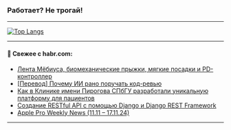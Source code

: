 ### Работает? Не трогай!

---
<!--
#### 🛠️ Technical stack:

![Java](https://img.shields.io/badge/Java-informational?logo=Oracle&style=flat&logoColor=white&color=FF4500)
![Kotlin](https://img.shields.io/badge/Kotlin-informational?logo=Kotlin&style=flat&logoColor=white&color=774D97)
![TS](https://img.shields.io/badge/TypeScript-informational?logo=typeScript&style=flat&logoColor=black&color=017acc)
![Python](https://img.shields.io/badge/Python-informational?logo=Python&style=flat&logoColor=black&color=ffdd54) <br>
![Spring](https://img.shields.io/badge/Spring-informational?logo=Spring&style=flat&logoColor=white&color=6DB33F) 
![SpringBoot](https://img.shields.io/badge/SpringBoot-informational?logo=SpringBoot&style=flat&logoColor=white&color=6DB33F)
![Nest](https://img.shields.io/badge/NestJS-informational?logo=NestJS&style=flat&logoColor=white&color=E0234E) 
![NodeJS](https://img.shields.io/badge/NodeJS-informational?logo=node.js&style=flat&logoColor=white&color=70A760)<br>
![PostgreSQL](https://img.shields.io/badge/PostgreSQL-informational?logo=PostgreSQL&style=flat&logoColor=white&color=DAA520)
![MongoDB](https://img.shields.io/badge/MongoDB-informational?logo=MongoDB&style=flat&logoColor=white&color=870000)
![Apache](https://img.shields.io/badge/Apache-informational?logo=apache&style=flat&logoColor=white&color=f74e28)

___ 
-->

<!--- #### 🛠️ : --->

[![Top Langs](https://github-readme-stats-82jvfl3w3-advtsettinggmailcoms-projects.vercel.app/api/top-langs/?username=zloylis&langs_count=10&hide_title=true&title_color=e6edf3&size_weight=0.5&count_weight=0.5&layout=compact&hide_progress=true&hide_border=true&theme=dracula)](https://github.com/zloylis)

<!---


####  :octocat:&nbsp;&nbsp; Статистика:

![GitHub stats](https://github-readme-stats-u2qms2cxw-advtsettinggmailcoms-projects.vercel.app/api?username=zloylis&show_icons=true&hide_border=true&theme=dracula&title_color=e6edf3&include_all_commits=true&count_private=true&hide_rank=false&hide_title=true&rank_icon=github)
-->
---

#### 💬 Свежее с habr.com:

<!-- BLOG-POST-LIST:START -->
- [Лента Мёбиуса, биомеханические прыжки, мягкие посадки и PD-контроллер](https://habr.com/ru/articles/859586/?utm_source=habrahabr&utm_medium=rss&utm_campaign=859586)
- [[Перевод] Почему ИИ рано поручать код-ревью](https://habr.com/ru/articles/859582/?utm_source=habrahabr&utm_medium=rss&utm_campaign=859582)
- [Как в Клинике имени Пирогова СПбГУ разработали уникальную платформу для пациентов](https://habr.com/ru/companies/spbu/articles/859544/?utm_source=habrahabr&utm_medium=rss&utm_campaign=859544)
- [Создание RESTful API с помощью Django и Django REST Framework](https://habr.com/ru/companies/amvera/articles/856798/?utm_source=habrahabr&utm_medium=rss&utm_campaign=856798)
- [Apple Pro Weekly News &lpar;11.11 – 17.11.24&rpar;](https://habr.com/ru/articles/859534/?utm_source=habrahabr&utm_medium=rss&utm_campaign=859534)
<!-- BLOG-POST-LIST:END -->

---
